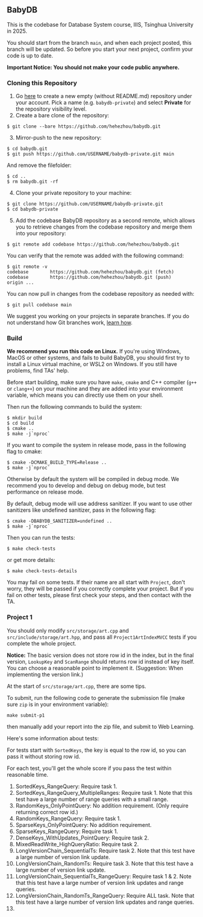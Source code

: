 ## BabyDB

This is the codebase for Database System course, IIIS, Tsinghua University in 2025.

You should start from the branch `main`, and when each project posted, this branch will be updated. So before you start your next project, confirm your code is up to date.

**Important Notice: You should not make your code public anywhere.**

### Cloning this Repository

1. Go [here](https://github.com/new) to create a new empty (without README.md) repository under your account. Pick a name (e.g. `babydb-private`) and select **Private** for the repository visibility level.
2. Create a bare clone of the repository:

```
$ git clone --bare https://github.com/hehezhou/babydb.git
```

3. Mirror-push to the new repository:

```
$ cd babydb.git
$ git push https://github.com/USERNAME/babydb-private.git main
```

And remove the filefolder:

```
$ cd ..
$ rm babydb.git -rf
```

4. Clone your private repository to your machine:

```
$ git clone https://github.com/USERNAME/babydb-private.git
$ cd babydb-private
```

5. Add the codebase BabyDB repository as a second remote, which allows you to retrieve changes from the codebase repository and merge them into your repository:

```
$ git remote add codebase https://github.com/hehezhou/babydb.git
```

You can verify that the remote was added with the following command:

```
$ git remote -v
codebase        https://github.com/hehezhou/babydb.git (fetch)
codebase        https://github.com/hehezhou/babydb.git (push)
origin ...
```

You can now pull in changes from the codebase repository as needed with:

```
$ git pull codebase main
```

We suggest you working on your projects in separate branches. If you do not understand how Git branches work, [learn how](https://git-scm.com/book/en/v2/Git-Branching-Basic-Branching-and-Merging).

### Build

**We recommend you run this code on Linux.** If you're using Windows, MacOS or other systems, and fails to build BabyDB, you should first try to install a Linux virtual machine, or WSL2 on Windows. If you still have problems, find TAs' help.

Before start building, make sure you have `make`, `cmake` and C++ compiler (`g++` or `clang++`) on your machine and they are added into your environment variable, which means you can directly use them on your shell.

Then run the following commands to build the system:

```
$ mkdir build
$ cd build
$ cmake ..
$ make -j`nproc`
```

If you want to compile the system in release mode, pass in the following flag to cmake:

```
$ cmake -DCMAKE_BUILD_TYPE=Release ..
$ make -j`nproc`
```

Otherwise by default the system will be compiled in debug mode. We recommend you to develop and debug on debug mode, but test performance on release mode.

By default, debug mode will use address sanitizer. If you want to use other sanitizers like undefined sanitizer, pass in the following flag:

```
$ cmake -DBABYDB_SANITIZER=undefined ..
$ make -j`nproc`
```

Then you can run the tests:

```
$ make check-tests
```

or get more details:

```
$ make check-tests-details
```

You may fail on some tests. If their name are all start with `Project`, don't worry, they will be passed if you correctly complete your project. But if you fail on other tests, please first check your steps, and then contact with the TA.

### Project 1

You should only modify `src/storage/art.cpp` and `src/include/storage/art.hpp`, and pass all `Project1ArtIndexMVCC` tests if you complete the whole project.

**Notice:** The basic version does not store row id in the index, but in the final version, `LookupKey` and `ScanRange` should returns row id instead of key itself. You can choose a reasonable point to implement it. (Suggestion: When implementing the version link.)

At the start of `src/storage/art.cpp`, there are some tips.

To submit, run the following code to generate the submission file (make sure `zip` is in your environment variable):

```
make submit-p1
```

then manually add your report into the zip file, and submit to Web Learning.

Here's some information about tests:

For tests start with `SortedKeys`, the key is equal to the row id, so you can pass it without storing row id.

For each test, you'll get the whole score if you pass the test within reasonable time.

1. SortedKeys_RangeQuery: Require task 1.
2. SortedKeys_RangeQuery_MultipleRanges: Require task 1. Note that this test have a large number of range queries with a small range.
3. RandomKeys_OnlyPointQuery: No addition requirement. (Only require returning correct row id.)
4. RandomKeys_RangeQuery: Require task 1.
5. SparseKeys_OnlyPointQuery: No addition requirement.
6. SparseKeys_RangeQuery: Require task 1.
7. DenseKeys_WithUpdates_PointQuery: Require task 2.
8. MixedReadWrite_HighQueryRatio: Require task 2.
9. LongVersionChain_SequentialTs: Require task 2. Note that this test have a large number of version link update.
10. LongVersionChain_RandomTs: Require task 3. Note that this test have a large number of version link update.
11. LongVersionChain_SequentialTs_RangeQuery: Require task 1 & 2. Note that this test have a large number of version link updates and range queries.
12. LongVersionChain_RandomTs_RangeQuery: Require ALL task. Note that this test have a large number of version link updates and range queries.
13. 